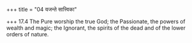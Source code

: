 +++
title = "04 यजन्ते सात्त्विका"

+++
17.4 The Pure worship the true God; the Passionate, the powers of wealth
and magic; the Ignorant, the spirits of the dead and of the lower orders
of nature.
